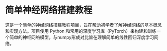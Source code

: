 # 简单神经网络搭建教程

这是一个简单的神经网络搭建教程项目，旨在帮助初学者了解神经网络的基本概念和实现方法。项目使用 Python 和常用的深度学习库（PyTorch）来构建和训练一个简单的神经网络模型。与numpy形成对比旨在理解简单的线性回归深度学习网络。


